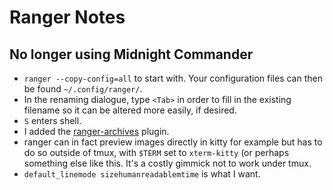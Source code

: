 # Ranger Notes

## No longer using Midnight Commander

* `ranger --copy-config=all` to start with. Your configuration files can then
be found `~/.config/ranger/`.
* In the renaming dialogue, type `<Tab>` in order to fill in the existing
filename so it can be altered more easily, if desired.
* `S` enters shell.
* I added the [ranger-archives](https://github.com/maximtrp/ranger-archives)
plugin.
* ranger can in fact preview images directly in kitty for example but has to
do so outside of tmux, with `$TERM` set to `xterm-kitty` (or perhaps something
else like this. It's a costly gimmick not to work under tmux.
* `default_linemode sizehumanreadablemtime` is what I want.
